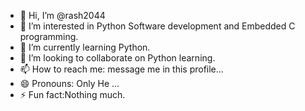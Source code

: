 - 👋 Hi, I’m @rash2044
- 👀 I’m interested in Python Software development and Embedded C programming.
- 🌱 I’m currently learning Python.
- 💞️ I’m looking to collaborate on Python learning.
- 📫 How to reach me: message me in this profile...
- 😄 Pronouns: Only He ...
- ⚡ Fun fact:Nothing much.

<!---
rash2044/rash2044 is a ✨ special ✨ repository because its `README.md` (this file) appears on your GitHub profile.
You can click the Preview link to take a look at your changes.
--->

